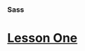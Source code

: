 ### Sass
# [Lesson One](#https://www.codecademy.com/courses/learn-sass/lessons/hello-sass/exercises/sass-generalizations?action=lesson_resume)
